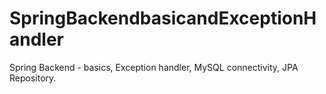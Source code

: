 # SpringBackendbasicandExceptionHandler
Spring Backend - basics, Exception handler, MySQL connectivity, JPA Repository.
